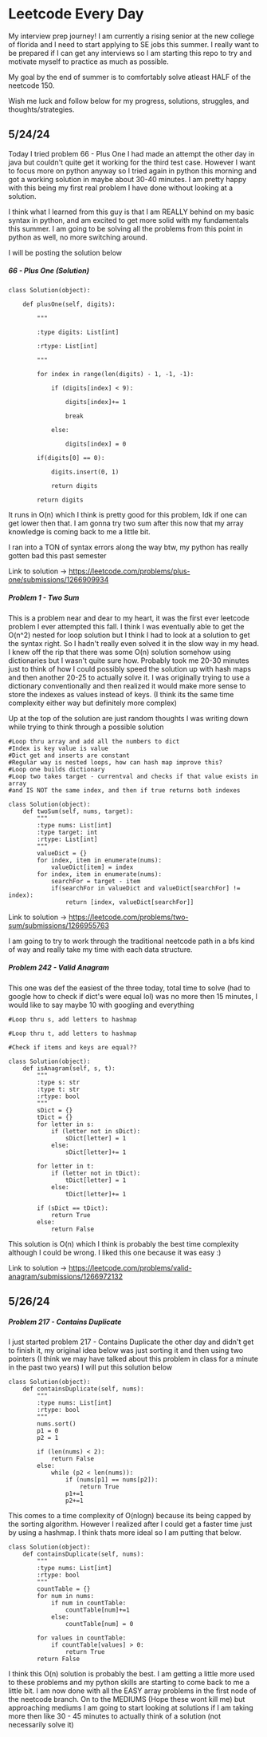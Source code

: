 # Leetcode Every Day
My interview prep journey! I am currently a rising senior at the new college of florida and I need to start applying to SE jobs this summer. I really want to be prepared if I can get any interviews so I am starting this repo to try and motivate myself to practice as much as possible.

My goal by the end of summer is to comfortably solve atleast HALF of the neetcode 150.

Wish me luck and follow below for my progress, solutions, struggles, and thoughts/strategies.

## 5/24/24 

Today I tried problem 66 - Plus One
I had made an attempt the other day in java but couldn't quite get it working for the third test case. However I want to focus more on python anyway so I tried again in python this morning and got a working solution in maybe about 30-40 minutes. I am pretty happy with this being my first real problem I have done without looking at a solution.

I think what I learned from this guy is that I am REALLY behind on my basic syntax in python, and am excited to get more solid with my fundamentals this summer. I am going to be solving all the problems from this point in python as well, no more switching around.

I will be posting the solution below

##### 66 - Plus One (Solution)

```
class Solution(object):

    def plusOne(self, digits):

        """

        :type digits: List[int]

        :rtype: List[int]

        """

        for index in range(len(digits) - 1, -1, -1):

            if (digits[index] < 9):

                digits[index]+= 1

                break

            else:

                digits[index] = 0

        if(digits[0] == 0):

            digits.insert(0, 1)

            return digits

        return digits
```

It runs in O(n) which I think is pretty good for this problem, Idk if one can get lower then that. I am gonna try two sum after this now that my array knowledge is coming back to me a little bit.

I ran into a TON of syntax errors along the way btw, my python has really gotten bad this past semester 

Link to solution -> https://leetcode.com/problems/plus-one/submissions/1266909934


##### Problem 1 - Two Sum

This is a problem near and dear to my heart, it was the first ever leetcode problem I ever attempted this fall. I think I was eventually able to get the O(n^2) nested for loop solution but I think I had to look at a solution to get the syntax right. So I hadn't really even solved it in the slow way in my head. I knew off the rip that there was some O(n) solution somehow using dictionaries but I wasn't quite sure how. Probably took me 20-30 minutes just to think of how I could possibly speed the solution up with hash maps and then another 20-25 to actually solve it. I was originally trying to use a dictionary conventionally and then realized it would make more sense to store the indexes as values instead of keys. (I think its the same time complexity either way but definitely more complex) 

Up at the top of the solution are just random thoughts I was writing down while trying to think through a possible solution

```
#Loop thru array and add all the numbers to dict
#Index is key value is value
#Dict get and inserts are constant
#Regular way is nested loops, how can hash map improve this?
#Loop one builds dictionary
#Loop two takes target - currentval and checks if that value exists in array
#and IS NOT the same index, and then if true returns both indexes

class Solution(object):
    def twoSum(self, nums, target):
        """
        :type nums: List[int]
        :type target: int
        :rtype: List[int]
        """
        valueDict = {}
        for index, item in enumerate(nums):
            valueDict[item] = index
        for index, item in enumerate(nums):
            searchFor = target - item
            if(searchFor in valueDict and valueDict[searchFor] != index):
                return [index, valueDict[searchFor]]
```

Link to solution -> https://leetcode.com/problems/two-sum/submissions/1266955763

I am going to try to work through the traditional neetcode path in a bfs kind of way and really take my time with each data structure.

##### Problem 242 - Valid Anagram

This one was def the easiest of the three today, total time to solve (had to google how to check if dict's were equal lol) was no more then 15 minutes, I would like to say maybe 10 with googling and everything

```
#Loop thru s, add letters to hashmap

#Loop thru t, add letters to hashmap

#Check if items and keys are equal??

class Solution(object):
    def isAnagram(self, s, t):
        """
        :type s: str
        :type t: str
        :rtype: bool
        """
        sDict = {}
        tDict = {}
        for letter in s:
            if (letter not in sDict):
                sDict[letter] = 1
            else:
                sDict[letter]+= 1

        for letter in t:
            if (letter not in tDict):
                tDict[letter] = 1
            else:
                tDict[letter]+= 1

        if (sDict == tDict):
            return True
        else:
            return False
```

This solution is O(n) which I think is probably the best time complexity although I could be wrong. I liked this one because it was easy :)

Link to solution -> https://leetcode.com/problems/valid-anagram/submissions/1266972132



## 5/26/24

##### Problem 217 - Contains Duplicate

I just started problem 217 - Contains Duplicate the other day and didn't get to finish it, my original idea below was just sorting it and then using two pointers (I think we may have talked about this problem in class for a minute in the past two years) I will put this solution below 

```
class Solution(object):
    def containsDuplicate(self, nums):
        """
        :type nums: List[int]
        :rtype: bool
        """
        nums.sort()
        p1 = 0
        p2 = 1

        if (len(nums) < 2):
            return False
        else:
            while (p2 < len(nums)):
                if (nums[p1] == nums[p2]):
                    return True
                p1+=1
                p2+=1
```

This comes to a time complexity of O(nlogn) because its being capped by the sorting algorithm. However I realized after I could get a faster time just by using a hashmap. I think thats more ideal so I am putting that below.

```
class Solution(object):
    def containsDuplicate(self, nums):
        """
        :type nums: List[int]
        :rtype: bool
        """
        countTable = {}
        for num in nums:
            if num in countTable:
                countTable[num]+=1
            else:
                countTable[num] = 0
        
        for values in countTable:
            if countTable[values] > 0:
                return True
        return False
```

I think this O(n) solution is probably the best. I am getting a little more used to these problems and my python skills are starting to come back to me a little bit. I am now done with all the EASY array problems in the first node of the neetcode branch. On to the MEDIUMS (Hope these wont kill me) but approaching mediums I am going to start looking at solutions if I am taking more then like 30 - 45 minutes to actually think of a solution (not necessarily solve it)

